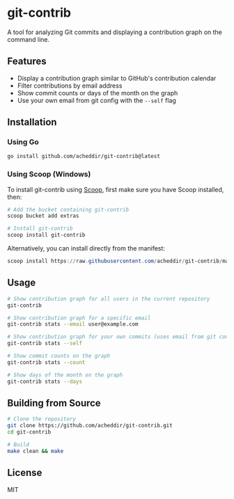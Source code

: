 # git-contrib

A tool for analyzing Git commits and displaying a contribution graph on the command line.

## Features

- Display a contribution graph similar to GitHub's contribution calendar
- Filter contributions by email address
- Show commit counts or days of the month on the graph
- Use your own email from git config with the `--self` flag

## Installation

### Using Go

```bash
go install github.com/acheddir/git-contrib@latest
```

### Using Scoop (Windows)

To install git-contrib using [Scoop](https://scoop.sh/), first make sure you have Scoop installed, then:

```powershell
# Add the bucket containing git-contrib
scoop bucket add extras

# Install git-contrib
scoop install git-contrib
```

Alternatively, you can install directly from the manifest:

```powershell
scoop install https://raw.githubusercontent.com/acheddir/git-contrib/main/git-contrib.json
```

## Usage

```bash
# Show contribution graph for all users in the current repository
git-contrib

# Show contribution graph for a specific email
git-contrib stats --email user@example.com

# Show contribution graph for your own commits (uses email from git config)
git-contrib stats --self

# Show commit counts on the graph
git-contrib stats --count

# Show days of the month on the graph
git-contrib stats --days
```

## Building from Source

```bash
# Clone the repository
git clone https://github.com/acheddir/git-contrib.git
cd git-contrib

# Build
make clean && make
```

## License

MIT
